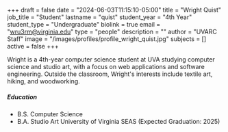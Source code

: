 +++
draft = false
date = "2024-06-03T11:15:10-05:00"
title = "Wright Quist"
job_title = "Student"
lastname = "quist"
student_year = "4th Year"
student_type = "Undergraduate"
biolink = true
email = "wru3rm@virginia.edu"
type = "people"
description = ""
author = "UVARC Staff"
image = "/images/profiles/profile_wright_quist.jpg"
subjects = []
active = false
+++

Wright is a 4th-year computer science student at UVA studying computer science and studio art, with a focus on web applications and software engineering.  Outside the classroom, Wright's interests include textile art, hiking, and woodworking.

##### Education

- B.S. Computer Science 
- B.A. Studio Art
  University of Virginia SEAS (Expected Graduation: 2025)

<!-- **Summer 2024 Presentation:**
{{< youtube XYQduJCkrWY >}} -->
